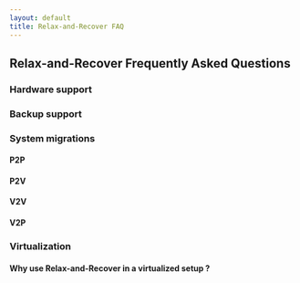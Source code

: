 ```yaml
---
layout: default
title: Relax-and-Recover FAQ
---
```


## Relax-and-Recover Frequently Asked Questions

### Hardware support

### Backup support

### System migrations

#### P2P

#### P2V

#### V2V

#### V2P

### Virtualization

#### Why use Relax-and-Recover in a virtualized setup ?
